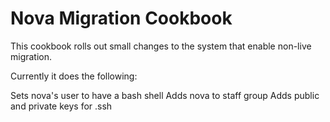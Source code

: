 Nova Migration Cookbook
=================
This cookbook rolls out small changes to the system that enable non-live migration.

Currently it does the following:

Sets nova's user to have a bash shell
Adds nova to staff group
Adds public and private keys for .ssh
